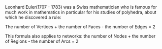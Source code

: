 Leonhard Euler(1707 - 1783) was a Swiss mathematician who is famous for
much work in mathematics in particular for his studies of polyhedra,
about which he discovered a rule:

The number of Vertices + the number of Faces - the number of Edges = 2

This formula also applies to networks: the number of Nodes + the number
of Regions - the number of Arcs = 2
